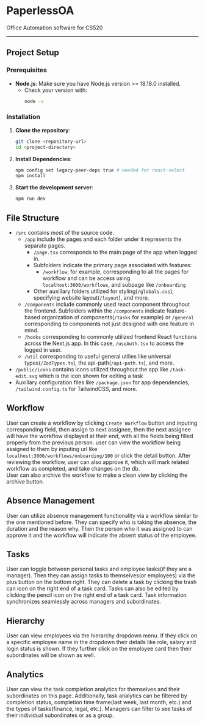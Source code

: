 # PaperlessOA

Office Automation software for CS520

---

## Project Setup

### Prerequisites
- **Node.js**: Make sure you have Node.js version >= 18.18.0 installed.
  - Check your version with:
    ```bash
    node -v
    ```

### Installation

1. **Clone the repository**:
   ```bash
   git clone <repository-url>
   cd <project-directory>
   ```

2. **Install Dependencies**:
   ```bash
   npm config set legacy-peer-deps true # needed for react-select
   npm install
   ```

3. **Start the development server**:
   ```bash
   npm run dev
   ```
## File Structure
- `/src` contains most of the source code. 
   - `/app` include the pages and each folder under it represents the separate pages. 
      - `/page.tsx` corresponds to the main page of the app when logged in.
      - Subfolders indicate the primary page associated with features:
         - `/workflow`, for example, corresponding to all the pages for workflow and can be
access using `localhost:3000/workflows`, and subpage like `/onboarding`
      - Other auxillary folders utilized for styling(`/globals.css`), specifying website layout(`/layout`), and more.
   - `/components` include commonly used react component throughout the frontend. Subfolders within the `/components` indicate feature-based organization of components(`/tasks` for example) or `/general` corresponding to components not just designed with one feature in mind.
   - `/hooks` corresponding to commonly utilized frontend React functions across the Next.js app. In this case, `/useAuth.tsx` to access the logged in user.
   - `/util` corresponding to useful general utilies like universal types(`/ZodTypes.ts`), the api-path(`/api-path.ts`), and more.
- `/public/icons` contains icons utilized throughout the app like `/task-edit.svg` which is the icon shown for editing a task
- Auxillary configuration files like `/package.json` for app dependencies, `/tailwind.config.ts` for TailwindCSS, and more.

## Workflow
User can create a workflow by clicking `Create Workflow` button and inputing corresponding field, then assign to next assignee,
then the next assignee will have the workflow displayed at their end, with all the fields being
filled properly from the previous person. user can view the workflow being assigned to them by inputing url like
`localhost:3000/workflows/onboarding/100` or click the detail button. After reviewing the workflow, user can also approve it, which 
will mark related workflow as completed, and take changes on the db.\
User can also archive the workflow to make a clean view by clicking the archive button.

## Absence Management
User can utilize absence management functionality via a workflow similar to the one mentioned before. They can specify who is taking the absence, the duration and the reason why. Then the person who it was assigned to can approve it and the workflow will indicate the absent status of the employee.

## Tasks
User can toggle between personal tasks and employee tasks(if they are a manager). Then they can assign tasks to themselves(or employees) via the plus button on the bottom right. They can delete a task by clicking the trash can icon on the right end of a task card. Tasks can also be edited by clicking the pencil icon on the right end of a task card. Task information synchronizes seamlessly across managers and subordinates.

## Hierarchy
User can view employees via the hierarchy dropdown menu. If they click on a specific employee name in the dropdown their details like role, salary and login status is shown. If they further click on the employee card then their subordinates will be shown as well.

## Analytics
User can view the task completion analytics for themselves and their subordinates on this page. Additionally, task analytics can be filtered by completion status, completion time frame(last week, last month, etc.) and the types of tasks(finance, legal, etc.). Managers can filter to see tasks of their individual subordinates or as a group.
